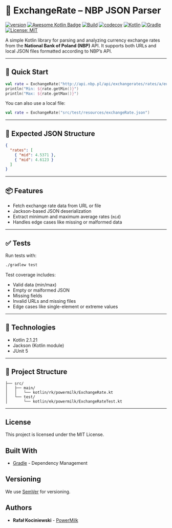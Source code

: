 # 💱 ExchangeRate – NBP JSON Parser

[![version](https://img.shields.io/badge/version-1.1.8-yellow.svg)](https://semver.org)
[![Awesome Kotlin Badge](https://kotlin.link/awesome-kotlin.svg)](https://github.com/KotlinBy/awesome-kotlin)
[![Build](https://github.com/rkociniewski/exchange-rate/actions/workflows/main.yml/badge.svg)](https://github.com/rkociniewski/exchange-rate/actions/workflows/main.yml)
[![codecov](https://codecov.io/gh/rkociniewski/exchange-rate/branch/main/graph/badge.svg)](https://codecov.io/gh/rkociniewski/exchange-rate)
[![Kotlin](https://img.shields.io/badge/Kotlin-2.2.20-blueviolet?logo=kotlin)](https://kotlinlang.org/)
[![Gradle](https://img.shields.io/badge/Gradle-9.10-blue?logo=gradle)](https://gradle.org/)
[![License: MIT](https://img.shields.io/badge/License-MIT-greem.svg)](https://opensource.org/licenses/MIT)

A simple Kotlin library for parsing and analyzing currency exchange rates from the **National Bank of Poland (NBP)**
API. It supports both URLs and local JSON files formatted according to NBP’s API.

---

## 🚀 Quick Start

```kotlin
val rate = ExchangeRate("http://api.nbp.pl/api/exchangerates/rates/a/eur/last/10/?format=json")
println("Min: ${rate.getMin()}")
println("Max: ${rate.getMax()}")
````

You can also use a local file:

```kotlin
val rate = ExchangeRate("src/test/resources/exchangeRate.json")
```

---

## 📄 Expected JSON Structure

```json
{
  "rates": [
    { "mid": 4.5371 },
    { "mid": 4.6123 }
  ]
}
```

---

## 📦 Features

* Fetch exchange rate data from URL or file
* Jackson-based JSON deserialization
* Extract minimum and maximum average rates (`mid`)
* Handles edge cases like missing or malformed data

---

## ✅ Tests

Run tests with:

```bash
./gradlew test
```

Test coverage includes:

* Valid data (min/max)
* Empty or malformed JSON
* Missing fields
* Invalid URLs and missing files
* Edge cases like single-element or extreme values

---

## 🔧 Technologies

* Kotlin 2.1.21
* Jackson (Kotlin module)
* JUnit 5

---

## 📁 Project Structure

```
├── src/
│   ├── main/
│   │   └── kotlin/rk/powermilk/ExchangeRate.kt
│   └── test/
│       └── kotlin/ek/powermilk/ExchangeRateTest.kt
```

---

## License

This project is licensed under the MIT License.

## Built With

* [Gradle](https://gradle.org/) - Dependency Management

## Versioning

We use [SemVer](http://semver.org/) for versioning.

## Authors

* **Rafał Kociniewski** - [PowerMilk](https://github.com/rkociniewski)
